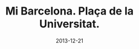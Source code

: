 ---
layout: shop
modal-id: 1011
date: 2013-12-21
img: 21-12-2013.jpg
alt: image-alt
size: 21x30cm
price: 45€
shipping: Not included
category: shop
title: Mi Barcelona. Plaça de la Universitat. 
description: <p> In Plaça de la Universitat you can feel unrepeatable spirit of student life. This balcony and  the cat are feeling this spirit.</p> <p>Fill in the form below to make an order. The cat not included.</p>
---